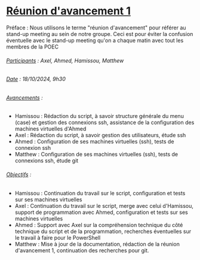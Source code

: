 # **<u>Réunion d'avancement 1</u>**

Préface : Nous utilisons le terme "réunion d'avancement" pour référer au stand-up meeting au sein de notre groupe. Ceci est pour éviter la confusion éventuelle avec le stand-up meeting qu'on a chaque matin avec tout les membres de la POEC
###### <u>Participants</u> : Axel, Ahmed, Hamissou, Matthew
###### <u>Date</u> : 18/10/2024, 9h30

###### <u>Avancements</u> :
- Hamissou : Rédaction du script, à savoir structure générale du menu (case) et gestion des connexions ssh, assistance de la configuration des machines virtuelles d'Ahmed
- Axel : Rédaction du script, à savoir gestion des utilisateurs, étude ssh
- Ahmed : Configuration de ses machines virtuelles (ssh), tests de connexion ssh
- Matthew : Configuration de ses machines virtuelles (ssh), tests de connexions ssh, étude git
###### <u>Objectifs</u> :
- Hamissou : Continuation du travail sur le script, configuration et tests sur ses machines virtuelles
- Axel : Continuation du travail sur le script, merge avec celui d'Hamissou, support de programmation avec Ahmed, configuration et tests sur ses machines virtuelles
- Ahmed : Support avec Axel sur la compréhension technique du côté technique du script et de la programmation, recherches éventuelles sur le travail à faire pour le PowerShell
- Matthew : Mise à jour de la documentation, rédaction de la réunion d'avancement 1, continuation des recherches pour git.
